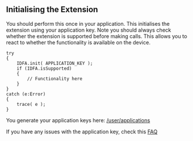 
## Initialising the Extension

You should perform this once in your application. This initialises the extension using your application key. 
Note you should always check whether the extension is supported before making calls. 
This allows you to react to whether the functionality is available on the device.


```as3
try
{
	IDFA.init( APPLICATION_KEY );
	if (IDFA.isSupported)
	{
		// Functionality here
	}
}
catch (e:Error)
{
	trace( e );
}
```

You generate your application keys here: [/user/applications](https://airnativeextensions.com/user/applications)

If you have any issues with the application key, check this [FAQ](https://airnativeextensions.com/knowledgebase/faq/10)

